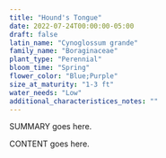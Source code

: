 ```yaml
---
title: "Hound's Tongue"
date: 2022-07-24T00:00:00-05:00
draft: false
latin_name: "Cynoglossum grande"
family_name: "Boraginaceae"
plant_type: "Perennial"
bloom_time: "Spring"
flower_color: "Blue;Purple"
size_at_maturity: "1-3 ft"
water_needs: "Low"
additional_characteristices_notes: ""
---
```


SUMMARY goes here.

<!--more-->

CONTENT goes here.